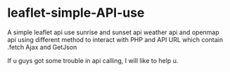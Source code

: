 # leaflet-simple-API-use
A simple leaflet api use 
sunrise and sunset api
weather api
and openmap api 
using different method to interact with PHP and API URL which contain .fetch Ajax and GetJson

If u guys got some trouble in api calling, I will like to help u.

